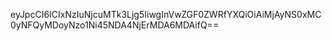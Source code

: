 eyJpcCI6ICIxNzIuNjcuMTk3Ljg5IiwgInVwZGF0ZWRfYXQiOiAiMjAyNS0xMC0yNFQyMDoyNzo1Ni45NDA4NjErMDA6MDAifQ==